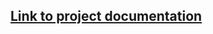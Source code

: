 ## [Link to project documentation](https://www.hackerrank.com/challenges/swap-case/problem?isFullScreen=true)